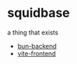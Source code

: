 # squidbase

a thing that exists

- [bun-backend](./bun-backend/)
- [vite-frontend](./vite-frontend/)
